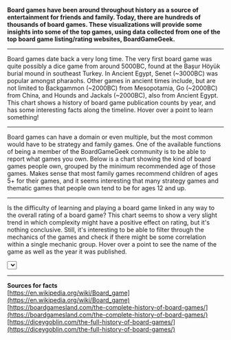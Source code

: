 **Board games have been around throughout history as a source of entertainment for friends and family. 
Today, there are hundreds of thousands of board games. These visualizations will provide some insights into some 
of the top games, using data collected from one of the top board game listing/rating websites, BoardGameGeek.**
<hr>

<style>
    .title {
        font-size: 28px;
        font-family: "Trebuchet MS", sans-serif;
        text-anchor: middle;
        alignment-baseline: middle;
    }


    .grid {
        color: lightgray;
    }

    .axis-label {
        font-size: 24px;
        font-family: "Trebuchet MS", sans-serif;
        text-anchor: middle;
        alignment-baseline: middle;
    }

    .axis text {
        font-family: "Trebuchet MS", sans-serif;
        font-size: 12px;
    }


    .radar-label {
        font-size: 12px;
        font-family: "Trebuchet MS", sans-serif;
        text-anchor: middle;
    }


    .num-label {
        font-size: 12px;
        font-family: "Trebuchet MS", sans-serif;
    }

    .dot {
        fill: cornflowerblue;
    }
</style>
<script src="https://d3js.org/d3.v7.min.js"></script>
<script src="https://cdnjs.cloudflare.com/ajax/libs/d3-legend/2.25.6/d3-legend.js"></script>

Board games date back a very long time. 
The very first board game was quite possibly a dice game from around 5000BC, found at the Başur Höyük burial mound in southeast Turkey.
In Ancient Egypt, Senet (~3000BC) was popular amongst pharaohs.
Other games in ancient times include, but are not limited to Backgammon (~2000BC) from Mesopotamia, Go (~2000BC) from China,
and Hounds and Jackals (~2000BC), also from Ancient Egypt.
This chart shows a history of board game publication counts by year, and has some interesting facts along the timeline.
Hover over a point to learn something!

<div id="linechart"></div>
<hr>

Board games can have a domain or even multiple, but the most common would have to be strategy and family games.
One of the available functions of being a member of the BoardGameGeek community is to be able to report what games you own.
Below is a chart showing the kind of board games people own, grouped by the minimum recommended age of those games.
Makes sense that most family games recommend children of ages 5+ for their games, and it seems interesting
that many strategy games and thematic games that people own tend to be for ages 12 and up. 

<div id="radar"></div>
<hr>

Is the difficulty of learning and playing a board game linked in any way to the overall rating of a board game?
This chart seems to show a very slight trend in which complexity might have a positive effect on rating, but it's nothing conclusive.
Still, it's interesting to be able to filter through the mechanics of the games and check if there might be some correlation within
a single mechanic group. Hover over a point to see the name of the game as well as the year it was published.

<div id="scatter"></div>
<select id="selectButton"></select>
<hr>

**Sources for facts**  
[https://en.wikipedia.org/wiki/Board_game](https://en.wikipedia.org/wiki/Board_game)  
[https://boardgamesland.com/the-complete-history-of-board-games/](https://boardgamesland.com/the-complete-history-of-board-games/)  
[https://diceygoblin.com/the-full-history-of-board-games/](https://diceygoblin.com/the-full-history-of-board-games/)  

<script>
let canvasWidth1 = 1200;
let canvasHeight1 = 800;
let xMargin = 100;
let yMargin = 100;
let width1 = canvasWidth1 - xMargin;
let height1 = canvasHeight1 - yMargin;

let svg1 = d3.select("div#linechart")
    .append("svg")
    .attr("height", height1)
    .attr("width", width1);

svg1.append("rect")
    .attr("fill", "rgb(240, 240, 240)")
    .attr("width", "100%")
    .attr("height", "100%");

svg1.append("text")
    .attr("class", "title")
    .attr("transform", "translate(" + (width1 / 2) + ", " + (yMargin / 2) + ")")
    .text("Board Games Published Over Time");

svg1.append("text")
    .attr("class", "axis-label")
    .attr("transform", "translate(" + (width1 / 2) + ", " + (height1 - yMargin / 2) + ")")
    .text("Year");

svg1.append("text")
    .attr("class", "axis-label")
    .attr("transform", "translate(" + (xMargin / 2) + ", " + (height1 / 2) + ") rotate(270)")
    .text("# of Board Games");

let xScale1 = d3.scaleTime().range([xMargin, width1 - xMargin]);
let yScale1 = d3.scaleLinear().range([height1 - yMargin * 2, 0]);

let grid_container1 = svg1.append("g");

svg1.append("defs").append("clipPath")
    .attr("id", "clip")
    .append("rect")
    .attr("x", xMargin)
    .attr("width", width1 - xMargin * 2)
    .attr("height", height1 - yMargin);

let container1 = svg1.append("g")
    .attr("clip-path", "url(#clip)")
    .attr("transform", "translate(" + 0 + ", " + yMargin + ")");

let parseDate1 = d3.timeParse("%Y");

let rowConverter1 = function(d) {
    return {
        year: parseDate1(d["Year Published"]),
    };
};

let rowConverterFacts = function(d) {
    return {
        year: parseDate1(d["Year"]),
        fact: d["Fact"]
    }
};

let facts;
d3.csv("board_game_facts.csv", rowConverterFacts).then(data => {
    facts = data;
});

d3.csv("BGG_Data_Set.csv", rowConverter1).then(data => {
    data = data.filter(data => data.year !== null);

    let counts = d3.rollups(data, v => d3.count(v, d => d.year), d => d.year);

    counts = counts.sort((a, b) => a[0] - b[0]);

counts.forEach(count => {
        facts.forEach(fact => {
            if (count[0].toString() === fact.year.toString()) {
                fact.count = count[1]
            }
        })
    });

    counts.shift();

    counts.pop();

    xScale1.domain(d3.extent(counts, function(d) {
        return d[0];
    }));

    yScale1.domain([0, d3.max(counts, function(d) {
        return d[1];
    }) + 50]);

    let x_axis = svg1.append("g")
        .attr("class", "axis")
        .attr("transform", "translate(" + 0 + ", " + (height1 - yMargin) + ")")
        .call(d3.axisBottom(xScale1).tickSizeOuter(0)
            .ticks(d3.timeYear.every(100)));

    grid_container1.append("g")
        .attr("class", "grid")
        .attr("transform", "translate(" + xMargin + ", " + yMargin + ")")
        .call(d3.axisRight(yScale1)
            .tickSize(width1 - xMargin * 2)
            .tickFormat("")
            .tickSizeOuter(0));

    svg1.append("g")
        .attr("class", "axis")
        .attr("transform", "translate(" + xMargin + ", " + yMargin + ")")
        .call(d3.axisLeft(yScale1).tickSizeOuter(0));

    let line = d3.line()
        .x(function(d) {
            return xScale1(d[0]);
        })
        .y(function(d) {
            return yScale1(d[1]);
        });


    function zoomed(event) {
        let xz = event.transform.rescaleX(xScale1);
        x_axis.call(d3.axisBottom(xScale1).scale(xz).tickSizeOuter(0));

        line.x(function(d) {
            return xz(d[0]);
        });
        d3.selectAll(".line").attr("d", function(d) {
            return line(d)
        });

        d3.selectAll(".points").attr("cx", function(d) {
            return xz(d.year)
        })
    }

    const zoom = d3.zoom()
        .scaleExtent([1, 30])
        .extent([[xMargin, 0], [width1 - xMargin, height1]])
        .translateExtent([[xMargin, -Infinity], [width1 - xMargin, Infinity]])
        .on("zoom", zoomed);

    svg1.call(zoom)
        .transition()
        .duration(100)
        .call(zoom.scaleTo, 1);

    let tooltip = d3.select("body")
        .append("div")
        .style("opacity", 0)
        .attr("id", "tooltip")
        .style("background-color", "lightblue")
        .style("border-radius", "7px")
        .style("border", "solid")
        .style("border-color", "darkblue")
        .style("border-width", "2px")
        .style("padding", "5px")
        .style("position", "absolute")
        .style("top", "0px")
        .style("left", "0px");

    function hover(event, elem) {
        tooltip.style("left", event.pageX + 10 + "px")
            .style("top", event.pageY - 30 + "px")
            .style("opacity", 1)
            .html(elem.fact);

        d3.select(this)
            .attr("r", 5);
    }

    function mouseout() {
        tooltip.style("opacity", 0)
            .style("top", 0)
            .style("left", 0);

        d3.select(this)
            .attr("r", 4);
    }

    container1.append("path")
        .datum(counts)
        .attr("class", "line")
        .attr("fill", "none")
        .attr("stroke", "cornflowerblue")
        .attr("stroke-width", 3)
        .attr("d", function(d) {
            return line(d)
        });

    container1.selectAll("circle")
        .data(facts)
        .enter()
        .append("circle")
        .attr("class", "points")
        .attr("fill", "darkblue")
        .attr("cx", function(d) {
            return xScale1(d.year);
        })
        .attr("cy", function(d) {
            return yScale1(d.count);
        })
        .attr("r", 4)
        .on("mouseover", hover)
        .on("mouseout", mouseout)
});
</script>
<script>
let canvasWidth2 = 1200;
let canvasHeight2 = 1200;
let width2 = canvasWidth2 - xMargin;
let height2 = canvasHeight2 - yMargin;

let svg2 = d3.select("div#radar").append("svg")
    .attr("width", width2)
    .attr("height", height2);

svg2.append("rect")
    .attr("fill", "rgb(240, 240, 240)")
    .attr("width", "100%")
    .attr("height", "100%");

svg2.append("text")
    .attr("class", "title")
    .attr("transform", "translate(" + (width2 / 2) + ", " + yMargin / 2 + ")")
    .text("Number of Games Owned by the BGG Community");

let radialScale = d3.scaleLinear()
    .range([0, 250]);

let colorScale = d3.scaleOrdinal()
    .range(["darkorange", "gray", "navy"]);

let rowConverter2 = function(d) {
    return {
        num_owned: +d["Owned Users"],
        domain: d["Domains"].trim(),
        age: +d["Min Age"]
    };
};

d3.csv("bgg_data_domains.csv", rowConverter2).then(data => {
    let groupedData = d3.flatRollup(data, v => d3.sum(v, d => d.num_owned), d => {
        if (d.age >= 0 && d.age <= 5) {
            return "0-5";
        } else if (d.age >= 6 && d.age <= 11) {
            return "6-11";
        } else {
            return "12+";
        }
    }, d => d.domain);

    colorScale.domain(["12+", "6-11", "0-5"]);

    groupedData = groupedData.filter(item => item[1] !== "");

    groupedData = groupedData.sort(function(a, b) {
        const nameA = a[1].toUpperCase();
        const nameB = b[1].toUpperCase();
        if (nameA < nameB) {
            return 1;
        }
        if (nameA > nameB) {
            return -1;
        }
        return 0;
    });

    let ageGroupedData = d3.groups(groupedData, d => d[0]);

    let features = ageGroupedData[0][1].map(d => d[1]);

    let ticks = [1600000, 3200000, 4800000, 6400000, 8000000];
    radialScale.domain([0, 8000000]);

    ticks.forEach(t =>
        svg2.append("circle")
            .attr("cx", width2 / 2)
            .attr("cy", height2 / 2)
            .attr("fill", "none")
            .attr("stroke", "gray")
            .attr("r", radialScale(t))
    );

    ticks.forEach(t =>
        svg.append("text")
            .attr("class", "num-label")
            .attr("x", width / 2 + 5)
            .attr("y", width / 2 - radialScale(t) - 5)
            .text(String(t).replace(/(.)(?=(\d{3})+$)/g,'$1,'))
    );

    function angleToCoordinate(angle, value) {
        let x = Math.cos(angle) * radialScale(value);
        let y = Math.sin(angle) * radialScale(value);
        return {"x": width2 / 2 + x, "y": width2 / 2 - y};
    }

    for (let i = 0; i < features.length; i++) {
        let ftName = features[i];
        let angle = (Math.PI / 2) + (2 * Math.PI * i / features.length);
        let lineCoordinate = angleToCoordinate(angle, 8000000);
        let labelCoordinate = angleToCoordinate(angle, 9550000);

        svg2.append("line")
            .attr("x1", width2 / 2)
            .attr("y1", width2 / 2)
            .attr("x2", lineCoordinate.x)
            .attr("y2", lineCoordinate.y)
            .attr("stroke", "black");

        svg2.append("text")
            .attr("class", "radar-label")
            .attr("x", labelCoordinate.x)
            .attr("y", labelCoordinate.y)
            .text(ftName);
    }

    let line = d3.line()
        .x(d => d.x)
        .y(d => d.y);

    function getPathCoordinates(dataPoint) {
        let coordinates = [];
        for (let i = 0; i < features.length; i++) {
            let angle = (Math.PI / 2) + (2 * Math.PI * i / features.length);
            coordinates.push(angleToCoordinate(angle, dataPoint[1][i][2]))
        }
        return coordinates;
    }

    for (let i = 0; i < ageGroupedData.length; i++) {
        let d = ageGroupedData[i];
        let color = colorScale(ageGroupedData[i][0]);
        let coordinates = getPathCoordinates(d);

        svg2.append("path")
            .datum(coordinates)
            .attr("d", line)
            .attr("stroke-width", 3)
            .attr("stroke", color)
            .attr("fill", color)
            .attr("stroke-opacity", 1)
            .attr("opacity", 0.5);
    }

    svg2.append("g")
        .attr("class", "legendOrdinal")
        .attr("transform", "translate(20," + yMargin + ")");

    let legendOrdinal = d3.legendColor()
        .title("Minimum Recommend Age of Game")
        .scale(colorScale);

    svg2.select(".legendOrdinal")
        .call(legendOrdinal);
})
</script>
<script>
let canvasWidth = 1200;
let canvasHeight = 800;
let width = canvasWidth - xMargin;
let height = canvasHeight - yMargin;
let dotSize = 2.5;

let svg3 = d3.select("div#scatter")
    .append("svg")
    .attr("height", height)
    .attr("width", width);

svg3.append("rect")
    .attr("fill", "rgb(240, 240, 240)")
    .attr("width", "100%")
    .attr("height", "100%");

svg3.append("text")
    .attr("class", "title")
    .attr("transform", "translate(" + (width / 2) + ", " + (yMargin / 2) + ")")
    .text("Rating vs Complexity of Board Games");

svg3.append("text")
    .attr("class", "axis-label")
    .attr("transform", "translate(" + (width / 2) + ", " + (height - yMargin / 2) + ")")
    .text("Complexity Average");

svg3.append("text")
    .attr("class", "axis-label")
    .attr("transform", "translate(" + (xMargin / 2) + ", " + (height / 2) + ") rotate(270)")
    .text("Rating Average");

let xScale3 = d3.scaleLinear().range([0, width - xMargin * 2]);
let yScale3 = d3.scaleLinear().range([height - yMargin * 2, 0]);

let grid_container3 = svg3.append("g");

let container3 = svg3.append("g")
    .attr("transform", "translate(" + xMargin + ", " + yMargin + ")");

let rowConverter3 = function(d) {
    return {
        name: d["Name"],
        year: d["Year Published"],
        rating: +d["Rating Average"],
        complexity: +d["Complexity Average"],
        mechanics: d["Mechanics"].trim(),
    };
};

d3.csv("bgg_data_mechanics.csv", rowConverter3).then(data => {
    data = data.filter(d => d.complexity >= 1);

    const initialData = Array.from(new Set(data.map(d => d.name)))
        .map(id => {
            return data.find(d => d.name === id)
        });

    xScale3.domain(d3.extent(data, function(d) {
        return d.complexity;
    }));

    yScale3.domain(d3.extent(data, function(d) {
        return d.rating;
    }));
    
    grid_container3.append("g")
        .attr("class", "grid")
        .attr("transform", "translate(" + xMargin + ", " + (height - yMargin) + ")")
        .call(d3.axisTop(xScale3)
            .tickSize(height - yMargin * 2)
            .tickFormat("")
            .tickSizeOuter(0));
    
    grid_container3.append("g")
        .attr("class", "grid")
        .attr("transform", "translate(" + xMargin + ", " + yMargin + ")")
        .call(d3.axisRight(yScale3)
            .tickSize(width - xMargin * 2)
            .tickFormat("")
            .tickSizeOuter(0));

    
    svg3.append("g")
        .attr("class", "axis")
        .attr("transform", "translate(" + xMargin + ", " + (height - yMargin) + ")")
        .call(d3.axisBottom(xScale3).tickSizeOuter(0));
    
    svg3.append("g")
        .attr("class", "axis")
        .attr("transform", "translate(" + xMargin + ", " + yMargin + ")")
        .call(d3.axisLeft(yScale3).tickSizeOuter(0));

    let options = data.map(d => d.mechanics)
        .filter(option => option !== "");

    options = options.filter((option, index) => options.indexOf(option) === index)
        .sort();

    d3.select("#selectButton")
        .append('option')
        .text("Game Mechanic")
        .attr("value", "Game Mechanic");

    d3.select("#selectButton")
        .selectAll('myOptions')
        .data(options)
        .enter()
        .append('option')
        .text(function(d) {
            return d;
        })
        .attr("value", function(d) {
            return d;
        });
    
    let tooltip = d3.select("body")
        .append("div")
        .style("opacity", 0)
        .style("background-color", "lightblue")
        .style("border-radius", "7px")
        .style("border", "solid")
        .style("border-color", "darkblue")
        .style("border-width", "2px")
        .style("padding", "5px")
        .style("position", "absolute")
        .style("left", "0px")
        .style("top", "0px");


    function hover(event, elem) {
        tooltip.style("left", event.pageX + 10 + "px")
            .style("top", event.pageY - 30 + "px")
            .style("opacity", 1)
            .html(elem.name + "<br>Published " + elem.year);

        d3.select(this)
            .attr("r", 3);
    }

    function mouseout() {
        tooltip.style("opacity", 0)
            .style("top", 0)
            .style("left", 0);

        d3.select(this)
            .attr("r", dotSize);
    }


    let circles = container3.selectAll("circle");

    function update(selectedGroup) {
        if (selectedGroup !== "Game Mechanic") {
            let dataFilter = data.filter(function(d) {
                return d.mechanics === selectedGroup;
            });

            circles = circles
                .data(dataFilter)
                .join("circle")
                .on("mouseover", hover)
                .on("mouseout", mouseout);

            circles
                .transition()
                .duration(1000)
                .attr("fill", "steelblue")
                .attr("cx", function(d) {
                    return xScale3(d.complexity);
                })
                .attr("cy", function(d) {
                    return yScale3(d.rating);
                })
                .attr("r", dotSize)

        } else {
            circles = circles.data(initialData)
                .join('circle')
                .on("mouseover", hover)
                .on("mouseout", mouseout);

            circles
                .transition()
                .duration(0)
                .attr("fill", "steelblue")
                .attr("cx", function(d) {
                    return xScale3(d.complexity);
                })
                .attr("cy", function(d) {
                    return yScale3(d.rating);
                })
                .attr("r", dotSize)
        }
    }

    update("Game Mechanic");

    d3.select("#selectButton").on("change", function(d) {
        let selectedOption = d3.select(this).property("value");
        update(selectedOption)
    })
});
</script>
